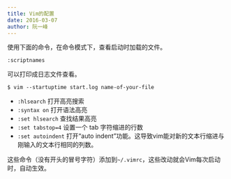 ```yaml
---
title: Vim的配置
date: 2016-03-07
author: 阮一峰
---
```


使用下面的命令，在命令模式下，查看启动时加载的文件。

```http
:scriptnames
```

可以打印成日志文件查看。

```http
$ vim --startuptime start.log name-of-your-file
```

- `:hlsearch` 打开高亮搜索
- `:syntax on` 打开语法高亮
- `:set hlsearch` 查找结果高亮
- `:set tabstop=4` 设置一个 tab 字符缩进的行数
- `:set autoindent` 打开“auto indent”功能。这导致vim能对新的文本行缩进与刚输入的文本行相同的列数。

这些命令（没有开头的冒号字符）添加到`~/.vimrc`，这些改动就会Vim每次启动时，自动生效。
